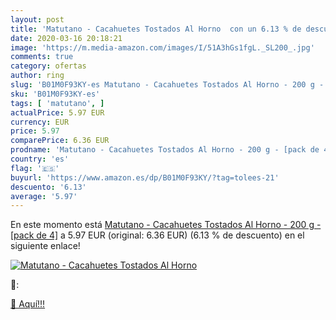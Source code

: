 ```yaml
---
layout: post
title: 'Matutano - Cacahuetes Tostados Al Horno  con un 6.13 % de descuento'
date: 2020-03-16 20:18:21
image: 'https://m.media-amazon.com/images/I/51A3hGs1fgL._SL200_.jpg'
comments: true
category: ofertas
author: ring
slug: 'B01M0F93KY-es Matutano - Cacahuetes Tostados Al Horno - 200 g - [pack de 4]'
sku: 'B01M0F93KY-es'
tags: [ 'matutano', ]
actualPrice: 5.97 EUR
currency: EUR
price: 5.97
comparePrice: 6.36 EUR
prodname: 'Matutano - Cacahuetes Tostados Al Horno - 200 g - [pack de 4]'
country: 'es'
flag: '🇪🇸'
buyurl: 'https://www.amazon.es/dp/B01M0F93KY/?tag=tolees-21'
descuento: '6.13'
average: '5.97'
---
```


En este momento está [Matutano - Cacahuetes Tostados Al Horno - 200 g - [pack de 4]](https://www.amazon.es/dp/B01M0F93KY/?tag=tolees-21) a 5.97 EUR (original: 6.36 EUR) (6.13 %  de descuento) en el siguiente enlace!

[![Matutano - Cacahuetes Tostados Al Horno ](https://m.media-amazon.com/images/I/51A3hGs1fgL._SL200_.jpg)](https://www.amazon.es/dp/B01M0F93KY/?tag=tolees-21)

🔎:


[🛒 Aquí!!!](https://www.amazon.es/dp/B01M0F93KY/?tag=tolees-21)
